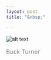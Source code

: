 ```yaml
---
layout: post
title: "&nbsp;"

---
```

![alt text](https://jonkalev.s3.us-west-2.amazonaws.com/20230305_buckturner.jpg)
<p style="color: grey; font-size: 16px;">Buck Turner</p>


